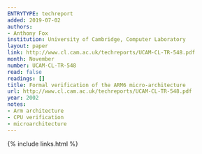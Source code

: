 ```yaml
---
ENTRYTYPE: techreport
added: 2019-07-02
authors:
- Anthony Fox
institution: University of Cambridge, Computer Laboratory
layout: paper
link: http://www.cl.cam.ac.uk/techreports/UCAM-CL-TR-548.pdf
month: November
number: UCAM-CL-TR-548
read: false
readings: []
title: Formal verification of the ARM6 micro-architecture
url: http://www.cl.cam.ac.uk/techreports/UCAM-CL-TR-548.pdf
year: 2002
notes:
- Arm architecture
- CPU verification
- microarchitecture
---
```

{% include links.html %}
